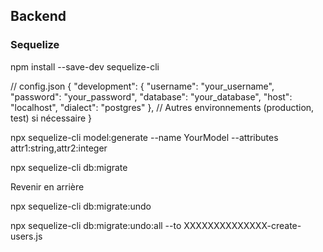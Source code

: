 ## Backend

### Sequelize

npm install --save-dev sequelize-cli

// config.json
{
  "development": {
    "username": "your_username",
    "password": "your_password",
    "database": "your_database",
    "host": "localhost",
    "dialect": "postgres"
  },
  // Autres environnements (production, test) si nécessaire
}

npx sequelize-cli model:generate --name YourModel --attributes attr1:string,attr2:integer

npx sequelize-cli db:migrate

Revenir en arrière

npx sequelize-cli db:migrate:undo

npx sequelize-cli db:migrate:undo:all --to XXXXXXXXXXXXXX-create-users.js
